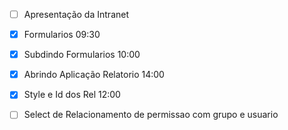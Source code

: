 - [ ] Apresentação da Intranet
- [x] Formularios  09:30
- [x] Subdindo Formularios 10:00
- [x] Abrindo Aplicação  Relatorio 14:00
- [x] Style e Id dos Rel 12:00
- [ ] Select  de Relacionamento de permissao com grupo e usuario


